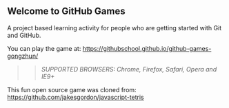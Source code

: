 ## Welcome to GitHub Games

A project based learning activity for people who are getting started with Git and GitHub.

You can play the game at: https://githubschool.github.io/github-games-gongzhun/

>> _*SUPPORTED BROWSERS*: Chrome, Firefox, Safari, Opera and IE9+_

This fun open source game was cloned from: https://github.com/jakesgordon/javascript-tetris
